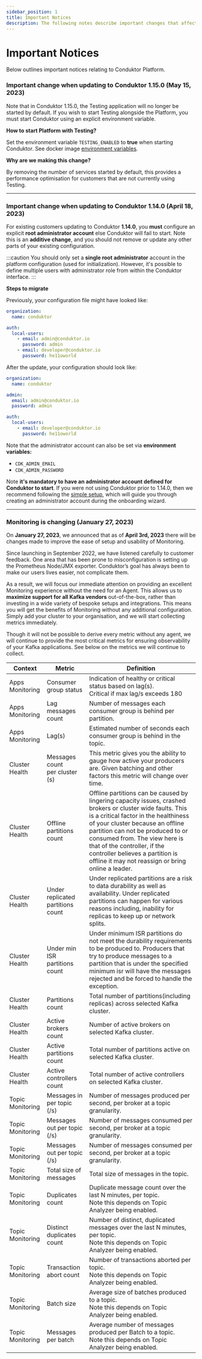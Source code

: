 ```yaml
---
sidebar_position: 1
title: Important Notices
description: The following notes describe important changes that affect Conduktor Monitoring. 
---
```


# Important Notices

Below outlines important notices relating to Conduktor Platform.

### Important change when updating to Conduktor 1.15.0 (May 15, 2023)

Note that in Conduktor 1.15.0, the Testing application will no longer be started by default. If you wish to start Testing alongside the Platform, you must start Conduktor using an explicit environment variable.

**How to start Platform with Testing?**

Set the environment variable `TESTING_ENABLED` to **true** when starting Conduktor. See docker image [environment variables](../configuration/env-variables.md).

**Why are we making this change?**

By removing the number of services started by default, this provides a performance optimisation for customers that are not currently using Testing.

---

### Important change when updating to Conduktor 1.14.0 (April 18, 2023)

For existing customers updating to Conduktor **1.14.0**, you **must** configure an explicit **root administrator account** else Conduktor will fail to start. Note this is an **additive change**, and you should not remove or update any other parts of your existing configuration.

:::caution
You should only set a **single root administrator** account in the platform configuration (used for initialization). However, it's possible to define multiple users with administrator role from within the Conduktor interface.
:::

**Steps to migrate**

Previously, your configuration file might have looked like:
```yaml
organization:
  name: conduktor

auth:
  local-users:
    - email: admin@conduktor.io
      password: admin
    - email: developer@conduktor.io
      password: he11oworld
```

After the update, your configuration should look like:

```yaml
organization:
  name: conduktor

admin:
  email: admin@conduktor.io
  password: admin

auth:
  local-users:
    - email: developer@conduktor.io
      password: he11oworld
```

Note that the administrator account can also be set via **environment variables:**
 - `CDK_ADMIN_EMAIL`
 - `CDK_ADMIN_PASSWORD`

Note **it's mandatory to have an administrator account defined for Conduktor to start**. If you were not using Conduktor prior to 1.14.0, then we recommend following the [simple setup](../installation/get-started/docker.md#simple-setup), which will guide you through creating an administrator account during the onboarding wizard.

---

### Monitoring is changing (January 27, 2023)

On **January 27, 2023**, we announced that as of **April 3rd, 2023** there will be changes made to improve the ease of setup and usability of Monitoring. 

Since launching in September 2022, we have listened carefully to customer feedback. One area that has been prone to misconfiguration is setting up the Prometheus Node/JMX exporter. Conduktor’s goal has always been to make our users lives easier, not complicate them. 

As a result, we will focus our immediate attention on providing an excellent Monitoring experience without the need for an Agent. This allows us to **maximize support for all Kafka vendors** out-of-the-box, rather than investing in a wide variety of bespoke setups and integrations. This means you will get the benefits of Monitoring without any additional configuration. Simply add your cluster to your organisation, and we will start collecting metrics immediately.

Though it will not be possible to derive every metric without any agent, we will continue to provide the most critical metrics for ensuring observability of your Kafka applications. See below on the metrics we will continue to collect.

<!-- prettier-ignore -->
| Context | Metric | Definition |
|-----|---------------|---------------|
| Apps Monitoring | Consumer group status | Indication of healthy or critical status based on lag(s). <br />Critical if max lag/s exceeds 180 |
| Apps Monitoring | Lag messages count | Number of messages each consumer group is behind per partition. |
| Apps Monitoring | Lag(s) | Estimated number of seconds each consumer group is behind in the topic. |
| Cluster Health | Messages count <br />per cluster (s) | This metric gives you the ability to gauge how active your producers are. Given batching and other factors this metric will change over time. |
| Cluster Health | Offline partitions count | Offline partitions can be caused by lingering capacity issues, crashed brokers or cluster wide faults. This is a critical factor in the healthiness of your cluster because an offline partition can not be produced to or consumed from. The view here is that of the controller, if the controller believes a partition is offline it may not reassign or bring online a leader. |
| Cluster Health | Under replicated partitions count | Under replicated partitions are a risk to data durability as well as availability. Under replicated partitions can happen for various reasons including, inability for replicas to keep up or network splits. |
| Cluster Health | Under min ISR partitions count | Under minimum ISR partitions do not meet the durability requirements to be produced to. Producers that try to produce messages to a partition that is under the specified minimum isr will have the messages rejected and be forced to handle the exception. |
| Cluster Health | Partitions count | Total number of partitions(including replicas) across selected Kafka cluster. |
| Cluster Health | Active brokers count | Number of active brokers on selected Kafka cluster. |
| Cluster Health | Active partitions count | Total number of partitions active on selected Kafka cluster. |
| Cluster Health | Active controllers count | Total number of active controllers on selected Kafka cluster. |
| Topic Monitoring | Messages in per topic (/s) | Number of messages produced per second, per broker at a topic granularity. |
| Topic Monitoring | Messages out per topic (/s) | Number of messages consumed per second, per broker at a topic granularity. |
| Topic Monitoring | Messages out per topic (/s) | Number of messages consumed per second, per broker at a topic granularity. |
| Topic Monitoring | Total size of messages | Total size of messages in the topic. |
| Topic Monitoring | Duplicates count | Duplicate message count over the last N minutes, per topic. <br />Note this depends on Topic Analyzer being enabled.  |
| Topic Monitoring | Distinct duplicates count | Number of distinct, duplicated messages over the last N minutes, per topic. <br />Note this depends on Topic Analyzer being enabled. |
| Topic Monitoring | Transaction abort count | Number of transactions aborted per topic. <br />Note this depends on Topic Analyzer being enabled. |
| Topic Monitoring | Batch size | Average size of batches produced to a topic. <br />Note this depends on Topic Analyzer being enabled. |
| Topic Monitoring | Messages per batch | Average number of messages produced per Batch to a topic. <br />Note this depends on Topic Analyzer being enabled. |
